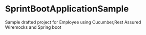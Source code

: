 # SprintBootApplicationSample
Sample drafted project for Employee using Cucumber,Rest Assured Wiremocks and Spring boot
